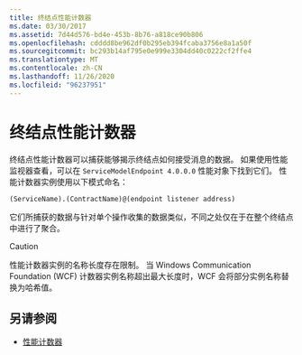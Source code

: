 ```yaml
---
title: 终结点性能计数器
ms.date: 03/30/2017
ms.assetid: 7d44d576-bd4e-453b-8b76-a818ce90b806
ms.openlocfilehash: cdddd8be962df0b295eb394fcaba3756e8a1a50f
ms.sourcegitcommit: bc293b14af795e0e999e3304dd40c0222cf2ffe4
ms.translationtype: MT
ms.contentlocale: zh-CN
ms.lasthandoff: 11/26/2020
ms.locfileid: "96237951"
---
```

# <a name="endpoint-performance-counters"></a>终结点性能计数器

终结点性能计数器可以捕获能够揭示终结点如何接受消息的数据。 如果使用性能监视器查看，可以在 `ServiceModelEndpoint 4.0.0.0` 性能对象下找到它们。 性能计数器实例使用以下模式命名：  
  
`(ServiceName).(ContractName)@(endpoint listener address)`  
  
 它们所捕获的数据与针对单个操作收集的数据类似，不同之处仅在于在整个终结点中进行了聚合。  
  
> [!CAUTION]
> 性能计数器实例的名称长度存在限制。 当 Windows Communication Foundation (WCF) 计数器实例名称超出最大长度时，WCF 会将部分实例名称替换为哈希值。  
  
## <a name="see-also"></a>另请参阅

- [性能计数器](index.md)
